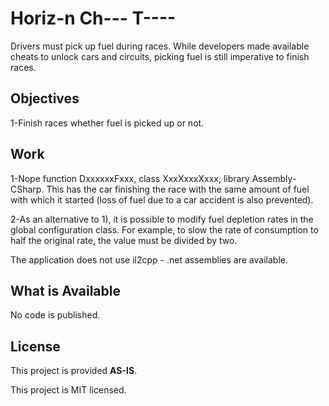 # Horiz-n Ch--- T----
Drivers must pick up fuel during races. While developers made available cheats to unlock cars and circuits, picking fuel is still imperative to finish races.

## Objectives
1-Finish races whether fuel is picked up or not.

## Work
1-Nope function DxxxxxxFxxx, class XxxXxxxXxxx, library Assembly-CSharp. This has the car finishing the race with the same amount of fuel with which it started (loss of fuel due to a car accident is also prevented).

2-As an alternative to 1), it is possible to modify fuel depletion rates in the global configuration class. For example, to slow the rate of consumption to half the original rate, the value must be divided by two.

The application does not use il2cpp - .net assemblies are available.

## What is Available
No code is published.

## License
This project is provided **AS-IS**.

This project is MIT licensed.
